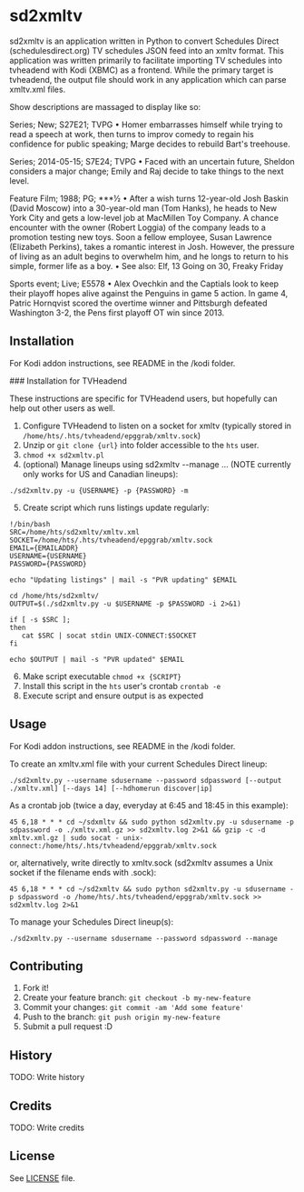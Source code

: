 # sd2xmltv

sd2xmltv is an application written in Python to convert Schedules Direct (schedulesdirect.org) TV schedules JSON feed into an xmltv format.  This application was written primarily to facilitate importing TV schedules into tvheadend with Kodi (XBMC) as a frontend.  While the primary target is tvheadend, the output file should work in any application which can parse xmltv.xml files.

Show descriptions are massaged to display like so:

Series; New; S27E21; TVPG • Homer embarrasses himself while trying to read a speech at work, then turns to improv comedy to regain his confidence for public speaking; Marge decides to rebuild Bart's treehouse.

Series; 2014-05-15; S7E24; TVPG • Faced with an uncertain future, Sheldon considers a major change; Emily and Raj decide to take things to the next level.

Feature Film; 1988; PG; ***½ • After a wish turns 12-year-old Josh Baskin (David Moscow) into a 30-year-old man (Tom Hanks), he heads to New York City and gets a low-level job at MacMillen Toy Company. A chance encounter with the owner (Robert Loggia) of the company leads to a promotion testing new toys. Soon a fellow employee, Susan Lawrence (Elizabeth Perkins), takes a romantic interest in Josh. However, the pressure of living as an adult begins to overwhelm him, and he longs to return to his simple, former life as a boy. •  See also: Elf, 13 Going on 30, Freaky Friday

Sports event; Live; E5578 • Alex Ovechkin and the Captials look to keep their playoff hopes alive against the Penguins in game 5 action. In game 4, Patric Hornqvist scored the overtime winner and Pittsburgh defeated Washington 3-2, the Pens first playoff OT win since 2013.

## Installation

For Kodi addon instructions, see README in the /kodi folder.

### Installation for TVHeadend

These instructions are specific for TVHeadend users, but hopefully can help out other users as well.

1. Configure TVHeadend to listen on a socket for xmltv (typically stored in `/home/hts/.hts/tvheadend/epggrab/xmltv.sock`)
2. Unzip or `git clone {url}` into folder accessible to the `hts` user.
3. `chmod +x sd2xmltv.pl`
4. (optional) Manage lineups using sd2xmltv --manage ... (NOTE currently only works for US and Canadian lineups):
 
 ```
./sd2xmltv.py -u {USERNAME} -p {PASSWORD} -m
 ```
5. Create script which runs listings update regularly:
 ```
!/bin/bash
SRC=/home/hts/sd2xmltv/xmltv.xml
SOCKET=/home/hts/.hts/tvheadend/epggrab/xmltv.sock
EMAIL={EMAILADDR}
USERNAME={USERNAME}
PASSWORD={PASSWORD}

echo "Updating listings" | mail -s "PVR updating" $EMAIL

cd /home/hts/sd2xmltv/
OUTPUT=$(./sd2xmltv.py -u $USERNAME -p $PASSWORD -i 2>&1)

if [ -s $SRC ];
then
	cat $SRC | socat stdin UNIX-CONNECT:$SOCKET
fi

echo $OUTPUT | mail -s "PVR updated" $EMAIL
 ```
6. Make script executable `chmod +x {SCRIPT}`
7. Install this script in the `hts` user's crontab `crontab -e`
8. Execute script and ensure output is as expected

## Usage

For Kodi addon instructions, see README in the /kodi folder.

To create an xmltv.xml file with your current Schedules Direct lineup:

```
./sd2xmltv.py --username sdusername --password sdpassword [--output ./xmltv.xml] [--days 14] [--hdhomerun discover|ip]
```

As a crontab job (twice a day, everyday at 6:45 and 18:45 in this example):

```
45 6,18 * * * cd ~/sdxmltv && sudo python sd2xmltv.py -u sdusername -p sdpassword -o ./xmltv.xml.gz >> sd2xmltv.log 2>&1 && gzip -c -d xmltv.xml.gz | sudo socat - unix-connect:/home/hts/.hts/tvheadend/epggrab/xmltv.sock
```

or, alternatively, write directly to xmltv.sock (sd2xmltv assumes a Unix socket if the filename ends with .sock):

```
45 6,18 * * * cd ~/sd2xmltv && sudo python sd2xmltv.py -u sdusername -p sdpassword -o /home/hts/.hts/tvheadend/epggrab/xmltv.sock >> sd2xmltv.log 2>&1
```



To manage your Schedules Direct lineup(s):

```
./sd2xmltv.py --username sdusername --password sdpassword --manage
```

## Contributing

1. Fork it!
2. Create your feature branch: `git checkout -b my-new-feature`
3. Commit your changes: `git commit -am 'Add some feature'`
4. Push to the branch: `git push origin my-new-feature`
5. Submit a pull request :D

## History

TODO: Write history

## Credits

TODO: Write credits

## License

See [LICENSE](https://github.com/astrilchuk/sd2xmltv/blob/master/LICENSE)
file.
